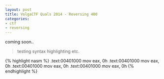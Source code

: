 ```yaml
---
layout: post
title: VolgaCTF Quals 2014 - Reversing 400
categories:
- ctf
- reversing
---
```


coming soon..

> testing syntax highlighting etc.

{% highlight nasm %}
.text:00401000   mov eax, 0h
.text:00401000   mov eax, 0h
.text:00401000   mov eax, 0h
.text:00401000   mov eax, 0h
{% endhighlight %}
